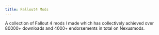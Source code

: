 ```yaml
---
title: Fallout4 Mods
---
```

A collection of Fallout 4 mods I made which has collectively achieved over 80000+ downloads and
4000+ endorsements in total on Nexusmods.